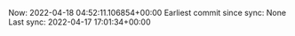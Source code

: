 Now: 2022-04-18 04:52:11.106854+00:00 Earliest commit since sync: None Last sync: 2022-04-17 17:01:34+00:00
